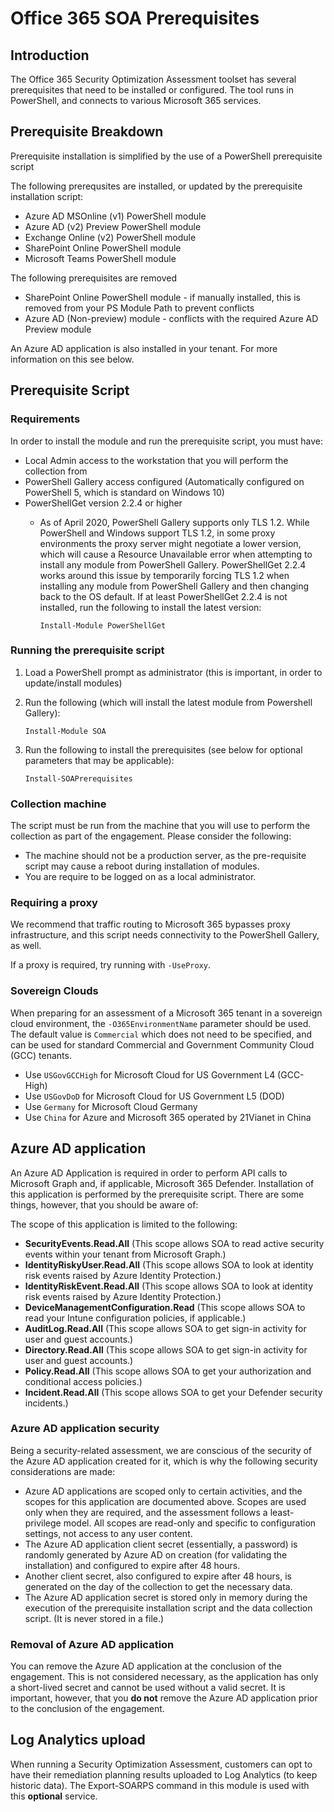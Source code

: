 # Office 365 SOA Prerequisites

## Introduction

The Office 365 Security Optimization Assessment toolset has several prerequisites that need to be installed or configured. The tool runs in PowerShell, and connects to various Microsoft 365 services.

## Prerequisite Breakdown

Prerequisite installation is simplified by the use of a PowerShell prerequisite script

The following prerequsites are installed, or updated by the prerequisite installation script:
* Azure AD MSOnline (v1) PowerShell module
* Azure AD (v2) Preview PowerShell module
* Exchange Online (v2) PowerShell module
* SharePoint Online PowerShell module
* Microsoft Teams PowerShell module

The following prerequisites are removed
* SharePoint Online PowerShell module - if manually installed, this is removed from your PS Module Path to prevent conflicts
* Azure AD (Non-preview) module - conflicts with the required Azure AD Preview module

An Azure AD application is also installed in your tenant. For more information on this see below.

## Prerequisite Script

### Requirements

In order to install the module and run the prerequisite script, you must have:
* Local Admin access to the workstation that you will perform the collection from
* PowerShell Gallery access configured (Automatically configured on PowerShell 5, which is standard on Windows 10)
* PowerShellGet version 2.2.4 or higher
   * As of April 2020, PowerShell Gallery supports only TLS 1.2.  While PowerShell and Windows support TLS 1.2, in some proxy environments the proxy server might negotiate a lower version, which will cause a Resource Unavailable error when attempting to install any module from PowerShell Gallery.  PowerShellGet 2.2.4 works around this issue by temporarily forcing TLS 1.2 when installing any module from PowerShell Gallery and then changing back to the OS default.  If at least PowerShellGet 2.2.4 is not installed, run the following to install the latest version:
   
      `Install-Module PowerShellGet`

### Running the prerequisite script

1. Load a PowerShell prompt as administrator (this is important, in order to update/install modules)
2. Run the following (which will install the latest module from Powershell Gallery):

   `Install-Module SOA`

3. Run the following to install the prerequisites (see below for optional parameters that may be applicable):

   `Install-SOAPrerequisites`

### Collection machine

The script must be run from the machine that you will use to perform the collection as part of the engagement. Please consider the following:
* The machine should not be a production server, as the pre-requisite script may cause a reboot during installation of modules.
* You are require to be logged on as a local administrator.

### Requiring a proxy

We recommend that traffic routing to Microsoft 365 bypasses proxy infrastructure, and this script needs connectivity to the PowerShell Gallery, as well.

If a proxy is required, try running with `-UseProxy`.

### Sovereign Clouds

When preparing for an assessment of a Microsoft 365 tenant in a sovereign cloud environment, the `-O365EnvironmentName` parameter should be used. The default value is `Commercial` which does not need to be specified, and can be used for standard Commercial and Government Community Cloud (GCC) tenants.

* Use `USGovGCCHigh` for Microsoft Cloud for US Government L4 (GCC-High)
* Use `USGovDoD` for Microsoft Cloud for US Government L5 (DOD)
* Use `Germany` for Microsoft Cloud Germany
* Use `China` for Azure and Microsoft 365 operated by 21Vianet in China

## Azure AD application

An Azure AD Application is required in order to perform API calls to Microsoft Graph and, if applicable, Microsoft 365 Defender. Installation of this application is performed by the prerequisite script. There are some things, however, that you should be aware of:

The scope of this application is limited to the following:
* **SecurityEvents.Read.All** (This scope allows SOA to read active security events within your tenant from Microsoft Graph.)
* **IdentityRiskyUser.Read.All** (This scope allows SOA to look at identity risk events raised by Azure Identity Protection.)
* **IdentityRiskEvent.Read.All** (This scope allows SOA to look at identity risk events raised by Azure Identity Protection.)
* **DeviceManagementConfiguration.Read** (This scope allows SOA to read your Intune configuration policies, if applicable.)
* **AuditLog.Read.All** (This scope allows SOA to get sign-in activity for user and guest accounts.)
* **Directory.Read.All** (This scope allows SOA to get sign-in activity for user and guest accounts.)
* **Policy.Read.All** (This scope allows SOA to get your authorization and conditional access policies.)
* **Incident.Read.All** (This scope allows SOA to get your Defender security incidents.)

### Azure AD application security

Being a security-related assessment, we are conscious of the security of the Azure AD application created for it, which is why the following security considerations are made:
* Azure AD applications are scoped only to certain activities, and the scopes for this application are documented above. Scopes are used only when they are required, and the assessment follows a least-privilege model. All scopes are read-only and specific to configuration settings, not access to any user content.
* The Azure AD application client secret (essentially, a password) is randomly generated by Azure AD on creation (for validating the installation) and configured to expire after 48 hours.
* Another client secret, also configured to expire after 48 hours, is generated on the day of the collection to get the necessary data.
* The Azure AD application secret is stored only in memory during the execution of the prerequisite installation script and the data collection script. (It is never stored in a file.)

### Removal of Azure AD application

You can remove the Azure AD application at the conclusion of the engagement. This is not considered necessary, as the application has only a short-lived secret and cannot be used without a valid secret. It is important, however, that you **do not** remove the Azure AD application prior to the conclusion of the engagement.

## Log Analytics upload

When running a Security Optimization Assessment, customers can opt to have their remediation planning results uploaded to Log Analytics (to keep historic data). The Export-SOARPS command in this module is used with this **optional** service.
